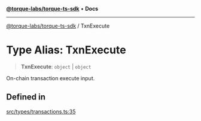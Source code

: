 [**@torque-labs/torque-ts-sdk**](../README.md) • **Docs**

***

[@torque-labs/torque-ts-sdk](../globals.md) / TxnExecute

# Type Alias: TxnExecute

> **TxnExecute**: `object` \| `object`

On-chain transaction execute input.

## Defined in

[src/types/transactions.ts:35](https://github.com/torque-labs/torque-ts-sdk/blob/e34efdf278512e8a58bacdba966e9cd90b1db20a/src/types/transactions.ts#L35)
